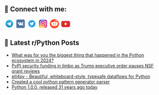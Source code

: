 ## 🔎 Connect with me:
[<img src="https://github.com/bullbesh/bullbesh/blob/main/images/Telegram.png" width="32" height="32" />](https://t.me/bullbesh)
[<img src="https://github.com/bullbesh/bullbesh/blob/main/images/VK.png" width="32" height="32" />](https://vk.com/bullbesh)
[<img src="https://github.com/bullbesh/bullbesh/blob/main/images/Twitter.png" width="32" height="32" />](https://twitter.com/bullbesh1)
[<img src="https://github.com/bullbesh/bullbesh/blob/main/images/Instagram.png" width="32" height="32" />](https://www.instagram.com/bullbesh)
[<img src="https://github.com/bullbesh/bullbesh/blob/main/images/Reddit.png" width="32" height="32" />](https://www.reddit.com/user/bullbesh)
[<img src="https://github.com/bullbesh/bullbesh/blob/main/images/YouTube.png" width="32" height="32" />](https://www.youtube.com/channel/UCtfjRs6uzgq5mfm8S06WTcg)

## 📕 Latest r/Python Posts
<!-- BLOG-POST-LIST:START -->
- [What was for you the biggest thing that happened in the Python ecosystem in 2024?](https://www.reddit.com/r/Python/comments/1icf6t6/what_was_for_you_the_biggest_thing_that_happened/)
- [PyPI security funding in limbo as Trump executive order pauses NSF grant reviews](https://www.reddit.com/r/Python/comments/1iccu2q/pypi_security_funding_in_limbo_as_trump_executive/)
- [etl4py - Beautiful, whiteboard-style, typesafe dataflows for Python](https://www.reddit.com/r/Python/comments/1ic9b2m/etl4py_beautiful_whiteboardstyle_typesafe/)
- [Created a cool python pattern generator parser](https://www.reddit.com/r/Python/comments/1ic4j5b/created_a_cool_python_pattern_generator_parser/)
- [Python 1.0.0, released 31 years ago today](https://www.reddit.com/r/Python/comments/1ibxols/python_100_released_31_years_ago_today/)
<!-- BLOG-POST-LIST:END -->
